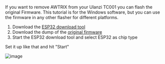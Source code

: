 If you want to remove AWTRIX from your Ulanzi TC001 you can flash the original Firmware.
This tutorial is for the Windows software, but you can use the firmware in any other flasher for different platforms.
  
1. Download the [ESP32 download tool](https://www.espressif.com/en/support/download/other-tools)
2. Download the dump of the [original firmware](https://raw.githubusercontent.com/Blueforcer/awtrix3/main/docs/assets/ulanzi_original_firmware.bin)
3. Start the ESP32 download tool and select ESP32 as chip type

  
Set it up like that and hit "Start"  
  
![image](https://github.com/Blueforcer/awtrix3/assets/31169771/48a29f33-4896-4ee5-a001-17b44710c8ae)

